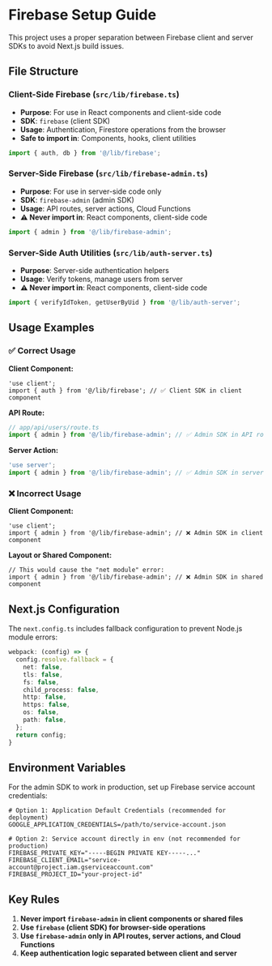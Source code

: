 # Firebase Setup Guide

This project uses a proper separation between Firebase client and server SDKs to avoid Next.js build issues.

## File Structure

### Client-Side Firebase (`src/lib/firebase.ts`)
- **Purpose**: For use in React components and client-side code
- **SDK**: `firebase` (client SDK)
- **Usage**: Authentication, Firestore operations from the browser
- **Safe to import in**: Components, hooks, client utilities

```ts
import { auth, db } from '@/lib/firebase';
```

### Server-Side Firebase (`src/lib/firebase-admin.ts`)
- **Purpose**: For use in server-side code only
- **SDK**: `firebase-admin` (admin SDK)  
- **Usage**: API routes, server actions, Cloud Functions
- **⚠️ Never import in**: React components, client-side code

```ts
import { admin } from '@/lib/firebase-admin';
```

### Server-Side Auth Utilities (`src/lib/auth-server.ts`)
- **Purpose**: Server-side authentication helpers
- **Usage**: Verify tokens, manage users from server
- **⚠️ Never import in**: React components, client-side code

```ts
import { verifyIdToken, getUserByUid } from '@/lib/auth-server';
```

## Usage Examples

### ✅ Correct Usage

**Client Component:**
```tsx
'use client';
import { auth } from '@/lib/firebase'; // ✅ Client SDK in client component
```

**API Route:**
```ts
// app/api/users/route.ts
import { admin } from '@/lib/firebase-admin'; // ✅ Admin SDK in API route
```

**Server Action:**
```ts
'use server';
import { admin } from '@/lib/firebase-admin'; // ✅ Admin SDK in server action
```

### ❌ Incorrect Usage

**Client Component:**
```tsx
'use client';
import { admin } from '@/lib/firebase-admin'; // ❌ Admin SDK in client component
```

**Layout or Shared Component:**
```tsx
// This would cause the "net module" error:
import { admin } from '@/lib/firebase-admin'; // ❌ Admin SDK in shared component
```

## Next.js Configuration

The `next.config.ts` includes fallback configuration to prevent Node.js module errors:

```ts
webpack: (config) => {
  config.resolve.fallback = {
    net: false,
    tls: false, 
    fs: false,
    child_process: false,
    http: false,
    https: false,
    os: false,
    path: false,
  };
  return config;
}
```

## Environment Variables

For the admin SDK to work in production, set up Firebase service account credentials:

```env
# Option 1: Application Default Credentials (recommended for deployment)
GOOGLE_APPLICATION_CREDENTIALS=/path/to/service-account.json

# Option 2: Service account directly in env (not recommended for production)
FIREBASE_PRIVATE_KEY="-----BEGIN PRIVATE KEY-----..."
FIREBASE_CLIENT_EMAIL="service-account@project.iam.gserviceaccount.com"
FIREBASE_PROJECT_ID="your-project-id"
```

## Key Rules

1. **Never import `firebase-admin` in client components or shared files**
2. **Use `firebase` (client SDK) for browser-side operations**
3. **Use `firebase-admin` only in API routes, server actions, and Cloud Functions**
4. **Keep authentication logic separated between client and server**